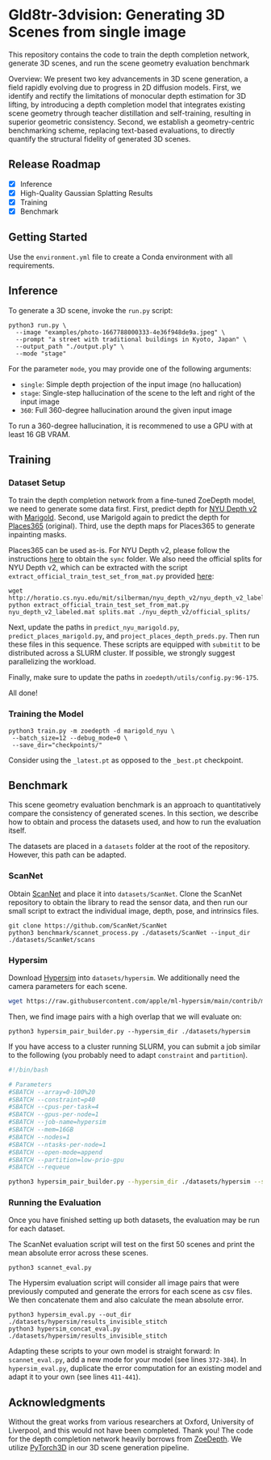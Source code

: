 # Gld8tr-3dvision: Generating 3D Scenes from single image

This repository contains the code to train the depth completion network, generate 3D scenes, and run the scene geometry evaluation benchmark 

Overview: We present two key advancements in 3D scene generation, a field rapidly evolving due to progress in 2D diffusion models. First, we identify and rectify the limitations of monocular depth estimation for 3D lifting, by introducing a depth completion model that integrates existing scene geometry through teacher distillation and self-training, resulting in superior geometric consistency. Second, we establish a geometry-centric benchmarking scheme, replacing text-based evaluations, to directly quantify the structural fidelity of generated 3D scenes.

## Release Roadmap
- [x] Inference
- [x] High-Quality Gaussian Splatting Results
- [x] Training
- [x] Benchmark

## Getting Started
Use the `environment.yml` file to create a Conda environment with all requirements.

## Inference

To generate a 3D scene, invoke the `run.py` script:

```shell
python3 run.py \
  --image "examples/photo-1667788000333-4e36f948de9a.jpeg" \
  --prompt "a street with traditional buildings in Kyoto, Japan" \
  --output_path "./output.ply" \
  --mode "stage"
```

For the parameter `mode`, you may provide one of the following arguments:

* `single`: Simple depth projection of the input image (no hallucation)
* `stage`: Single-step hallucination of the scene to the left and right of the input image
* `360`: Full 360-degree hallucination around the given input image

To run a 360-degree hallucination, it is recommened to use a GPU with at least 16 GB VRAM.

## Training

### Dataset Setup

To train the depth completion network from a fine-tuned ZoeDepth model, we need to generate some data first. First, predict depth for [NYU Depth v2](https://cs.nyu.edu/~fergus/datasets/nyu_depth_v2.html) with [Marigold](https://github.com/prs-eth/Marigold). Second, use Marigold again to predict the depth for [Places365](http://places2.csail.mit.edu/) (original). Third, use the depth maps for Places365 to generate inpainting masks.

Places365 can be used as-is. For NYU Depth v2, please follow the instructions [here](https://github.com/cleinc/bts/tree/master/pytorch#nyu-depvh-v2) to obtain the `sync` folder. We also need the official splits for NYU Depth v2, which can be extracted with the script `extract_official_train_test_set_from_mat.py` provided [here](https://github.com/wl-zhao/VPD/blob/main/depth/extract_official_train_test_set_from_mat.py):

```shell
wget http://horatio.cs.nyu.edu/mit/silberman/nyu_depth_v2/nyu_depth_v2_labeled.mat
python extract_official_train_test_set_from_mat.py nyu_depth_v2_labeled.mat splits.mat ./nyu_depth_v2/official_splits/
```

Next, update the paths in `predict_nyu_marigold.py`, `predict_places_marigold.py`, and `project_places_depth_preds.py`. Then run these files in this sequence. These scripts are equipped with `submitit` to be distributed across a SLURM cluster. If possible, we strongly suggest parallelizing the workload.

Finally, make sure to update the paths in `zoedepth/utils/config.py:96-175`. 

All done!

### Training the Model

```shell
python3 train.py -m zoedepth -d marigold_nyu \
 --batch_size=12 --debug_mode=0 \
 --save_dir="checkpoints/"
```

Consider using the `_latest.pt` as opposed to the `_best.pt` checkpoint.

## Benchmark

This scene geometry evaluation benchmark is an approach to quantitatively compare the consistency of generated scenes. In this section, we describe how to obtain and process the datasets used, and how to run the evaluation itself.

The datasets are placed in a `datasets` folder at the root of the repository. However, this path can be adapted.

### ScanNet

Obtain [ScanNet](http://www.scan-net.org) and place it into `datasets/ScanNet`. Clone the ScanNet repository to obtain the library to read the sensor data, and then run our small script to extract the individual image, depth, pose, and intrinsics files.

```
git clone https://github.com/ScanNet/ScanNet
python3 benchmark/scannet_process.py ./datasets/ScanNet --input_dir ./datasets/ScanNet/scans
```

### Hypersim

Download [Hypersim](https://github.com/apple/ml-hypersim) into `datasets/hypersim`. We additionally need the camera parameters for each scene.

```bash
wget https://raw.githubusercontent.com/apple/ml-hypersim/main/contrib/mikeroberts3000/metadata_camera_parameters.csv -P datasets/hypersim/
```

Then, we find image pairs with a high overlap that we will evaluate on:

```
python3 hypersim_pair_builder.py --hypersim_dir ./datasets/hypersim
```

If you have access to a cluster running SLURM, you can submit a job similar to the following (you probably need to adapt `constraint` and `partition`).

```bash
#!/bin/bash

# Parameters
#SBATCH --array=0-100%20
#SBATCH --constraint=p40
#SBATCH --cpus-per-task=4
#SBATCH --gpus-per-node=1
#SBATCH --job-name=hypersim
#SBATCH --mem=16GB
#SBATCH --nodes=1
#SBATCH --ntasks-per-node=1
#SBATCH --open-mode=append
#SBATCH --partition=low-prio-gpu
#SBATCH --requeue

python3 hypersim_pair_builder.py --hypersim_dir ./datasets/hypersim --scene_idx ${SLURM_ARRAY_TASK_ID}
```

### Running the Evaluation

Once you have finished setting up both datasets, the evaluation may be run for each dataset.


The ScanNet evaluation script will test on the first 50 scenes and print the mean absolute error across these scenes.
```
python3 scannet_eval.py 
```

The Hypersim evaluation script will consider all image pairs that were previously computed and generate the errors for each scene as csv files. We then concatenate them and also calculate the mean absolute error.

```
python3 hypersim_eval.py --out_dir ./datasets/hypersim/results_invisible_stitch
python3 hypersim_concat_eval.py ./datasets/hypersim/results_invisible_stitch
```

Adapting these scripts to your own model is straight forward: In `scannet_eval.py`, add a new mode for your model (see lines `372-384`). In `hypersim_eval.py`, duplicate the error computation for an existing model and adapt it to your own (see lines `411-441`).

## Acknowledgments

Without the great works from various researchers at Oxford, University of Liverpool, and this would not have been completed. Thank you! The code for the depth completion network heavily borrows from [ZoeDepth](https://github.com/isl-org/ZoeDepth). We utilize [PyTorch3D](https://pytorch3d.org) in our 3D scene generation pipeline.
